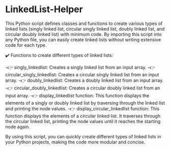 # LinkedList-Helper

This Python script defines classes and functions to create various types of linked lists (singly linked list, circular singly linked list, doubly linked list, and circular doubly linked list) with minimum code. By importing this script into any Python file, you can easily create linked lists without writing extensive code for each type.

✔️ Functions to create different types of linked lists:
  
-👉 singly_linkedlist: Creates a singly linked list from an input array.
-👉 circular_singly_linkedlist: Creates a circular singly linked list from an input array.
-👉 doubly_linkedlist: Creates a doubly linked list from an input array.
-👉 circular_doubly_linkedlist: Creates a circular doubly linked list from an input array.
-👉 display_linkedlist function: This function displays the elements of a singly or doubly linked list by traversing through the linked list and printing the node values.
-👉 display_circular_linkedlist function: This function displays the elements of a circular linked list. It traverses through the circular linked list, printing the node values until it reaches the starting node again.

By using this script, you can quickly create different types of linked lists in your Python projects, making the code more modular and concise.
